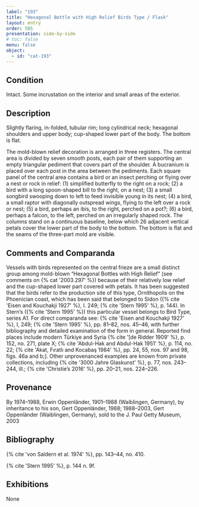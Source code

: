 ```yaml
---
label: "193"
title: "Hexagonal Bottle with High Relief Birds Type / Flask"
layout: entry
order: 585
presentation: side-by-side
# toc: false
menu: false
object:
  - id: "cat-193"
---
```


## Condition

Intact. Some incrustation on the interior and small areas of the exterior.

## Description

Slightly flaring, in-folded, tubular rim; long cylindrical neck; hexagonal shoulders and upper body; cup-shaped lower part of the body. The bottom is flat.

The mold-blown relief decoration is arranged in three registers. The central area is divided by seven smooth posts, each pair of them supporting an empty triangular pediment that covers part of the shoulder. A bucranium is placed over each post in the area between the pediments. Each square panel of the central area contains a bird or an insect perching or flying over a nest or rock in relief: (1) simplified butterfly to the right on a rock; (2) a bird with a long spoon-shaped bill to the right, on a nest; (3) a small songbird swooping down to left to feed invisible young in its nest; (4) a bird, a small raptor with diagonally outspread wings, flying to the left over a rock or nest; (5) a bird, perhaps an ibis, to the right, perched on a pot?; (6) a bird, perhaps a falcon, to the left, perched on an irregularly shaped rock. The columns stand on a continuous baseline, below which 26 adjacent vertical petals cover the lower part of the body to the bottom. The bottom is flat and the seams of the three-part mold are visible.

## Comments and Comparanda

Vessels with birds represented on the central frieze are a small distinct group among mold-blown “Hexagonal Bottles with High Relief” (see comments on {% cat '2003.297' %}) because of their relatively low relief and the cup-shaped lower part covered with petals. It has been suggested that the birds refer to the production site of this type, Ornithopolis on the Phoenician coast, which has been said that belonged to Sidon ({% cite 'Eisen and Kouchakji 1927' %}, I. 249; {% cite 'Stern 1995' %}, p. 144). In Stern’s ({% cite 'Stern 1995' %}) this particular vessel belongs to Bird Type, series A1. For direct comparanda see: {% cite 'Eisen and Kouchakji 1927' %}, I, 249; {% cite 'Stern 1995' %}, pp. 81–82, nos. 45–46, with further bibliography and detailed examination of the form in general. Reported find places include modern Türkiye and Syria {% cite '[de Ridder 1909' %}, p. 152, no. 271, plate X; {% cite 'Abdul-Hak and Abdul-Hak 1951' %}, p. 114, no. 22; {% cite 'Akat, Fıratlı and Kocabaş 1984' %}, pp. 24, 55, nos. 97 and 98, figs. 46a and b;]. Other unprovenanced examples are known from private collections, including {% cite '3000 Jahre Glaskunst' %}, p. 77, nos. 243–244, ill.; {% cite 'Christie’s 2016' %}, pp. 20–21, nos. 224–226.

## Provenance

By 1974–1988, Erwin Oppenländer, 1901–1988 (Waiblingen, Germany), by inheritance to his son, Gert Oppenländer, 1988; 1988–2003, Gert Oppenländer (Waiblingen, Germany), sold to the J. Paul Getty Museum, 2003

## Bibliography

{% cite 'von Saldern et al. 1974' %}, pp. 143–44, no. 410.

{% cite 'Stern 1995' %}, p. 144 n. 9f.

## Exhibitions

None